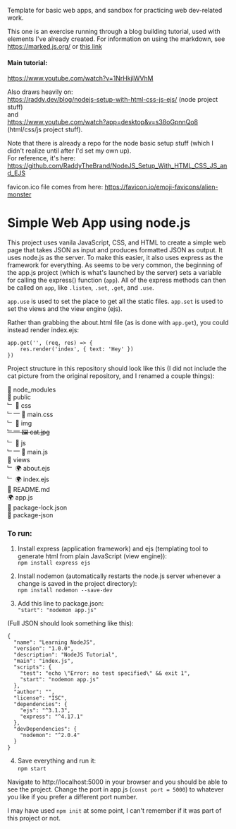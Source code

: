 Template for basic web apps, and sandbox for practicing web dev-related work.

This one is an exercise running through a blog building tutorial, used with elements I've already created.
For information on using the markdown, see https://marked.js.org/ or [this link](https://marked.js.org/demo/?text=Marked+-+Markdown+Parser%0A%3D%3D%3D%3D%3D%3D%3D%3D%3D%3D%3D%3D%3D%3D%3D%3D%3D%3D%3D%3D%3D%3D%3D%3D%0A%0A%5BMarked%5D+lets+you+convert+%5BMarkdown%5D+into+HTML.++Markdown+is+a+simple+text+format+whose+goal+is+to+be+very+easy+to+read+and+write%2C+even+when+not+converted+to+HTML.++This+demo+page+will+let+you+type+anything+you+like+and+see+how+it+gets+converted.++Live.++No+more+waiting+around.%0A%0AHow+To+Use+The+Demo%0A-------------------%0A%0A1.+Type+in+stuff+on+the+left.%0A2.+See+the+live+updates+on+the+right.%0A%0AThat%27s+it.++Pretty+simple.++There%27s+also+a+drop-down+option+above+to+switch+between+various+views%3A%0A%0A-+**Preview%3A**++A+live+display+of+the+generated+HTML+as+it+would+render+in+a+browser.%0A-+**HTML+Source%3A**++The+generated+HTML+before+your+browser+makes+it+pretty.%0A-+**Lexer+Data%3A**++What+%5Bmarked%5D+uses+internally%2C+in+case+you+like+gory+stuff+like+this.%0A-+**Quick+Reference%3A**++A+brief+run-down+of+how+to+format+things+using+markdown.%0A%0AWhy+Markdown%3F%0A-------------%0A%0AIt%27s+easy.++It%27s+not+overly+bloated%2C+unlike+HTML.++Also%2C+as+the+creator+of+%5Bmarkdown%5D+says%2C%0A%0A%3E+The+overriding+design+goal+for+Markdown%27s%0A%3E+formatting+syntax+is+to+make+it+as+readable%0A%3E+as+possible.+The+idea+is+that+a%0A%3E+Markdown-formatted+document+should+be%0A%3E+publishable+as-is%2C+as+plain+text%2C+without%0A%3E+looking+like+it%27s+been+marked+up+with+tags%0A%3E+or+formatting+instructions.%0A%0AReady+to+start+writing%3F++Either+start+changing+stuff+on+the+left+or%0A%5Bclear+everything%5D%28%2Fdemo%2F%3Ftext%3D%29+with+a+simple+click.%0A%0A%5BMarked%5D%3A+https%3A%2F%2Fgithub.com%2Fmarkedjs%2Fmarked%2F%0A%5BMarkdown%5D%3A+http%3A%2F%2Fdaringfireball.net%2Fprojects%2Fmarkdown%2F%0A&options=%7B%0A+%22async%22%3A+false%2C%0A+%22breaks%22%3A+false%2C%0A+%22extensions%22%3A+null%2C%0A+%22gfm%22%3A+true%2C%0A+%22hooks%22%3A+null%2C%0A+%22pedantic%22%3A+false%2C%0A+%22silent%22%3A+false%2C%0A+%22tokenizer%22%3A+null%2C%0A+%22walkTokens%22%3A+null%0A%7D&version=11.1.1)

#### Main tutorial:
https://www.youtube.com/watch?v=1NrHkjlWVhM

Also draws heavily on:  
https://raddy.dev/blog/nodejs-setup-with-html-css-js-ejs/ (node project stuff)  
and  
https://www.youtube.com/watch?app=desktop&v=s38oGpnnQo8 (html/css/js project stuff).  

Note that there is already a repo for the node basic setup stuff (which I didn't realize until after I'd set my own up).  
For reference, it's here:  
https://github.com/RaddyTheBrand/NodeJS_Setup_With_HTML_CSS_JS_and_EJS

favicon.ico file comes from here:
https://favicon.io/emoji-favicons/alien-monster

# Simple Web App using node.js
This project uses vanila JavaScript, CSS, and HTML to create a simple web page that takes JSON as input and produces formatted JSON as output.
It uses node.js as the server. To make this easier, it also uses express as the framework for everything.
As seems to be very common, the beginning of the app.js project (which is what's launched by the server) sets a variable for calling the express() function (`app`).
All of the express methods can then be called on `app`, like `.listen`, `.set`, `.get`, and `.use`.

`app.use` is used to set the place to get all the static files.
`app.set` is used to set the views and the view engine (ejs).

Rather than grabbing the about.html file (as is done with `app.get`), you could instead render index.ejs:

```
app.get('', (req, res) => {
    res.render('index', { text: 'Hey' })
})
```

Project structure in this repository should look like this (I did not include the cat picture from the original repository, and I renamed a couple things):
   
📂 node_modules  
📂 public  
﹂ 📂 css  
﹂⎻  📜 main.css  
﹂ 📂 img  
~~﹂⎻  🖼 cat.jpg~~  
﹂ 📂 js   
﹂⎻  📜 main.js  
📂 views  
﹂ 🌍 about.ejs  
﹂ 🌍 index.ejs  
📜 README.md  
🌍 app.js  
📜 package-lock.json  
📜 package-json  

### To run:
1) Install express (application framework) and ejs (templating tool to generate html from plain JavaScript (view engine)):  
`npm install express ejs`

2) Install nodemon (automatically restarts the node.js server whenever a change is saved in the project directory):  
`npm install nodemon --save-dev`

3) Add this line to package.json:  
`"start": "nodemon app.js"`

(Full JSON should look something like this):  
```
{
  "name": "Learning NodeJS",
  "version": "1.0.0",
  "description": "NodeJS Tutorial",
  "main": "index.js",
  "scripts": {
    "test": "echo \"Error: no test specified\" && exit 1",
    "start": "nodemon app.js"
  },
  "author": "",
  "license": "ISC",
  "dependencies": {
    "ejs": "^3.1.3",
    "express": "^4.17.1"
  },
  "devDependencies": {
    "nodemon": "^2.0.4"
  }
}
```

4) Save everything and run it:  
`npm start`

Navigate to http://localhost:5000 in your browser and you should be able to see the project.
Change the port in app.js (`const port = 5000`) to whatever you like if you prefer a different port number.

I may have used `npm init` at some point, I can't remember if it was part of this project or not.
